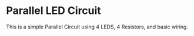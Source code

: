 # Parallel LED Circuit
This is a simple Parallel Circuit using 4 LEDS, 4 Resistors, and basic wiring.


